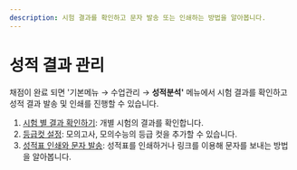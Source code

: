 ```yaml
---
description: 시험 결과를 확인하고 문자 발송 또는 인쇄하는 방법을 알아봅니다.
---
```


# 성적 결과 관리

채점이 완료 되면 '기본메뉴 → 수업관리 → **성적분석'** 메뉴에서 시험 결과를 확인하고 성적 결과 발송 및 인쇄를 진행할 수 있습니다.

1. [시험 별 결과 확인하기](undefined.md): 개별 시험의 결과를 확인합니다.
2. [등급컷 설정](undefined-1.md): 모의고사, 모의수능의 등급 컷을 추가할 수 있습니다.
3. [성적표 인쇄와 문자 발송](undefined-2.md): 성적표를 인쇄하거나 링크를 이용해 문자를 보내는 방법을 알아봅니다.
